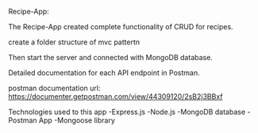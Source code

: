 Recipe-App:

The Recipe-App created complete functionality of CRUD for recipes.

create a folder structure of mvc pattertn 

Then start the server and connected with MongoDB database.

Detailed documentation for each API endpoint in Postman.

postman documentation url:
https://documenter.getpostman.com/view/44309120/2sB2j3BBxf

Technologies used to this app
-Express.js
-Node.js
-MongoDB database
-Postman App
-Mongoose library